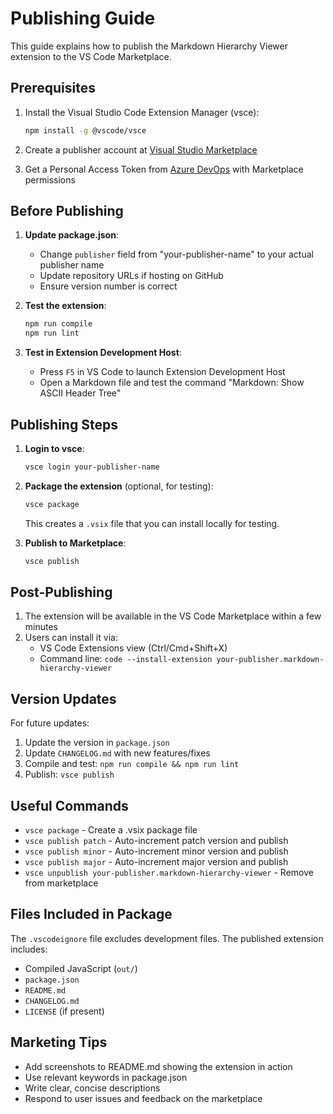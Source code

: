 # Publishing Guide

This guide explains how to publish the Markdown Hierarchy Viewer extension to the VS Code Marketplace.

## Prerequisites

1. Install the Visual Studio Code Extension Manager (vsce):

   ```bash
   npm install -g @vscode/vsce
   ```

2. Create a publisher account at [Visual Studio Marketplace](https://marketplace.visualstudio.com/manage)

3. Get a Personal Access Token from [Azure DevOps](https://dev.azure.com/) with Marketplace permissions

## Before Publishing

1. **Update package.json**:

   - Change `publisher` field from "your-publisher-name" to your actual publisher name
   - Update repository URLs if hosting on GitHub
   - Ensure version number is correct

2. **Test the extension**:

   ```bash
   npm run compile
   npm run lint
   ```

3. **Test in Extension Development Host**:
   - Press `F5` in VS Code to launch Extension Development Host
   - Open a Markdown file and test the command "Markdown: Show ASCII Header Tree"

## Publishing Steps

1. **Login to vsce**:

   ```bash
   vsce login your-publisher-name
   ```

2. **Package the extension** (optional, for testing):

   ```bash
   vsce package
   ```

   This creates a `.vsix` file that you can install locally for testing.

3. **Publish to Marketplace**:
   ```bash
   vsce publish
   ```

## Post-Publishing

1. The extension will be available in the VS Code Marketplace within a few minutes
2. Users can install it via:
   - VS Code Extensions view (Ctrl/Cmd+Shift+X)
   - Command line: `code --install-extension your-publisher.markdown-hierarchy-viewer`

## Version Updates

For future updates:

1. Update the version in `package.json`
2. Update `CHANGELOG.md` with new features/fixes
3. Compile and test: `npm run compile && npm run lint`
4. Publish: `vsce publish`

## Useful Commands

- `vsce package` - Create a .vsix package file
- `vsce publish patch` - Auto-increment patch version and publish
- `vsce publish minor` - Auto-increment minor version and publish
- `vsce publish major` - Auto-increment major version and publish
- `vsce unpublish your-publisher.markdown-hierarchy-viewer` - Remove from marketplace

## Files Included in Package

The `.vscodeignore` file excludes development files. The published extension includes:

- Compiled JavaScript (`out/`)
- `package.json`
- `README.md`
- `CHANGELOG.md`
- `LICENSE` (if present)

## Marketing Tips

- Add screenshots to README.md showing the extension in action
- Use relevant keywords in package.json
- Write clear, concise descriptions
- Respond to user issues and feedback on the marketplace
